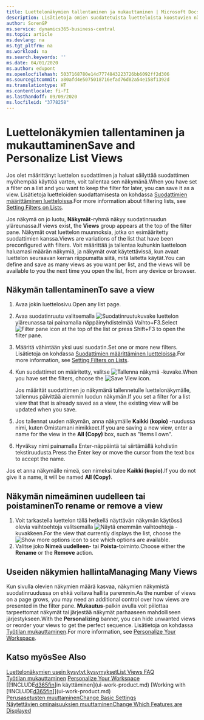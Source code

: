 ```yaml
---
title: Luettelonäkymien tallentaminen ja mukauttaminen | Microsoft Docs
description: Lisätietoja omien suodatetuista luetteloista koostuvien näkymien muodostamisesta.
author: SorenGP
ms.service: dynamics365-business-central
ms.topic: article
ms.devlang: na
ms.tgt_pltfrm: na
ms.workload: na
ms.search.keywords: ''
ms.date: 04/01/2020
ms.author: edupont
ms.openlocfilehash: 5037168780e14d7774843223726bb6092ff2d306
ms.sourcegitcommit: a80afd4e5075018716efad76d82a54e158f1392d
ms.translationtype: HT
ms.contentlocale: fi-FI
ms.lasthandoff: 09/09/2020
ms.locfileid: "3778258"
---
```

# <a name="save-and-personalize-list-views"></a><span data-ttu-id="48efa-103">Luettelonäkymien tallentaminen ja mukauttaminen</span><span class="sxs-lookup"><span data-stu-id="48efa-103">Save and Personalize List Views</span></span>
<span data-ttu-id="48efa-104">Jos olet määrittänyt luettelon suodattimen ja haluat säilyttää suodattimen myöhempää käyttöä varten, voit tallentaa sen näkymänä.</span><span class="sxs-lookup"><span data-stu-id="48efa-104">When you have set a filter on a list and you want to keep the filter for later, you can save it as a view.</span></span> <span data-ttu-id="48efa-105">Lisätietoja luetteloiden suodattamisesta on kohdassa [Suodattimien määrittäminen luetteloissa](ui-enter-criteria-filters.md#setting-filters-on-lists).</span><span class="sxs-lookup"><span data-stu-id="48efa-105">For more information about filtering lists, see [Setting Filters on Lists](ui-enter-criteria-filters.md#setting-filters-on-lists).</span></span>

<span data-ttu-id="48efa-106">Jos näkymä on jo luotu, **Näkymät**-ryhmä näkyy suodatinruudun yläreunassa.</span><span class="sxs-lookup"><span data-stu-id="48efa-106">If views exist, the **Views** group appears at the top of the filter pane.</span></span> <span data-ttu-id="48efa-107">Näkymät ovat luettelon muunnoksia, jotka on esimääritetty suodattimien kanssa.</span><span class="sxs-lookup"><span data-stu-id="48efa-107">Views are variations of the list that have been preconfigured with filters.</span></span> <span data-ttu-id="48efa-108">Voit määrittää ja tallentaa kuhunkin luetteloon haluamasi määrän näkymiä, ja näkymät ovat käytettävissä, kun avaat luettelon seuraavan kerran riippumatta siitä, mitä laitetta käytät.</span><span class="sxs-lookup"><span data-stu-id="48efa-108">You can define and save as many views as you want per list, and the views will be available to you the next time you open the list, from any device or browser.</span></span>

## <a name="to-save-a-view"></a><span data-ttu-id="48efa-109">Näkymän tallentaminen</span><span class="sxs-lookup"><span data-stu-id="48efa-109">To save a view</span></span>
1. <span data-ttu-id="48efa-110">Avaa jokin luettelosivu.</span><span class="sxs-lookup"><span data-stu-id="48efa-110">Open any list page.</span></span>
2. <span data-ttu-id="48efa-111">Avaa suodatinruutu valitsemalla ![Suodatinruutukuvake](media/open-filter-pane-icon.png "Suodatinruudun kuvake") luettelon yläreunassa tai painamalla näppäinyhdistelmää Vaihto+F3.</span><span class="sxs-lookup"><span data-stu-id="48efa-111">Select ![Filter pane icon](media/open-filter-pane-icon.png "Filter pane icon") at the top of the list or press Shift+F3 to open the filter pane.</span></span>
3. <span data-ttu-id="48efa-112">Määritä vähintään yksi uusi suodatin.</span><span class="sxs-lookup"><span data-stu-id="48efa-112">Set one or more new filters.</span></span> <span data-ttu-id="48efa-113">Lisätietoja on kohdassa [Suodattimien määrittäminen luetteloissa](ui-enter-criteria-filters.md#setting-filters-on-lists).</span><span class="sxs-lookup"><span data-stu-id="48efa-113">For more information, see [Setting Filters on Lists](ui-enter-criteria-filters.md#setting-filters-on-lists).</span></span>
4. <span data-ttu-id="48efa-114">Kun suodattimet on määritetty, valitse ![Tallenna näkymä](media/save_view_icon.png "Tallenna näkymä") -kuvake.</span><span class="sxs-lookup"><span data-stu-id="48efa-114">When you have set the filters, choose the ![Save View](media/save_view_icon.png "Save View") icon.</span></span>

    <span data-ttu-id="48efa-115">Jos määrität suodattimen jo näkymänä tallennetulle luettelonäkymälle, tallennus päivittää aiemmin luodun näkymän.</span><span class="sxs-lookup"><span data-stu-id="48efa-115">If you set a filter for a list view that that is already saved as a view, the existing view will be updated when you save.</span></span>
5. <span data-ttu-id="48efa-116">Jos tallennat uuden näkymän, anna näkymälle **Kaikki (kopio)** -ruudussa nimi, kuten Omistamani nimikkeet.</span><span class="sxs-lookup"><span data-stu-id="48efa-116">If you are saving a new view, enter a name for the view in the **All (Copy)** box, such as "Items I own".</span></span>
6. <span data-ttu-id="48efa-117">Hyväksy nimi painamalla Enter-näppäintä tai siirtämällä kohdistin tekstiruudusta.</span><span class="sxs-lookup"><span data-stu-id="48efa-117">Press the Enter key or move the cursor from the text box to accept the name.</span></span>

<span data-ttu-id="48efa-118">Jos et anna näkymälle nimeä, sen nimeksi tulee **Kaikki (kopio)**.</span><span class="sxs-lookup"><span data-stu-id="48efa-118">If you do not give it a name, it will be named **All (Copy)**.</span></span>

## <a name="to-rename-or-remove-a-view"></a><span data-ttu-id="48efa-119">Näkymän nimeäminen uudelleen tai poistaminen</span><span class="sxs-lookup"><span data-stu-id="48efa-119">To rename or remove a view</span></span>
1. <span data-ttu-id="48efa-120">Voit tarkastella luettelon tällä hetkellä näyttävän näkymän käytössä olevia vaihtoehtoja valitsemalla ![Näytä enemmän vaihtoehtoja](media/show-more-options-icon.png "Näytä enemmän vaihtoehtoja") -kuvakkeen.</span><span class="sxs-lookup"><span data-stu-id="48efa-120">For the view that currently displays the list, choose the ![Show more options](media/show-more-options-icon.png "Show more options") icon to see which options are available.</span></span>
2. <span data-ttu-id="48efa-121">Valitse joko **Nimeä uudelleen**- tai **Poista**-toiminto.</span><span class="sxs-lookup"><span data-stu-id="48efa-121">Choose either the **Rename** or the **Remove** action.</span></span>

## <a name="managing-many-views"></a><span data-ttu-id="48efa-122">Useiden näkymien hallinta</span><span class="sxs-lookup"><span data-stu-id="48efa-122">Managing Many Views</span></span>
<span data-ttu-id="48efa-123">Kun sivulla olevien näkymien määrä kasvaa, näkymien näkymistä suodatinruudussa on ehkä voitava hallita paremmin.</span><span class="sxs-lookup"><span data-stu-id="48efa-123">As the number of views on a page grows, you may need an additional control over how views are presented in the filter pane.</span></span> <span data-ttu-id="48efa-124">**Mukautus**-palkin avulla voit piilottaa tarpeettomat näkymät tai järjestää näkymät parhaaseen mahdolliseen järjestykseen.</span><span class="sxs-lookup"><span data-stu-id="48efa-124">With the **Personalizing** banner, you can hide unwanted views or reorder your views to get the perfect sequence.</span></span> <span data-ttu-id="48efa-125">Lisätietoja on kohdassa [Työtilan mukauttaminen](ui-personalization-user.md).</span><span class="sxs-lookup"><span data-stu-id="48efa-125">For more information, see [Personalize Your Workspace](ui-personalization-user.md).</span></span>

## <a name="see-also"></a><span data-ttu-id="48efa-126">Katso myös</span><span class="sxs-lookup"><span data-stu-id="48efa-126">See Also</span></span>
[<span data-ttu-id="48efa-127">Luettelonäkymien usein kysytyt kysymykset</span><span class="sxs-lookup"><span data-stu-id="48efa-127">List Views FAQ</span></span>](ui-views-faq.md)  
<span data-ttu-id="48efa-128">[Työtilan mukauttaminen](ui-personalization-user.md)  </span><span class="sxs-lookup"><span data-stu-id="48efa-128">[Personalize Your Workspace](ui-personalization-user.md)  </span></span>  
<span data-ttu-id="48efa-129">[[!INCLUDE[d365fin](includes/d365fin_md.md)]in käyttäminen](ui-work-product.md)  </span><span class="sxs-lookup"><span data-stu-id="48efa-129">[Working with [!INCLUDE[d365fin](includes/d365fin_md.md)]](ui-work-product.md)  </span></span>  
[<span data-ttu-id="48efa-130">Perusasetusten muuttaminen</span><span class="sxs-lookup"><span data-stu-id="48efa-130">Change Basic Settings</span></span>](ui-change-basic-settings.md)  
[<span data-ttu-id="48efa-131">Näytettävien ominaisuuksien muuttaminen</span><span class="sxs-lookup"><span data-stu-id="48efa-131">Change Which Features are Displayed</span></span>](ui-experiences.md)  
